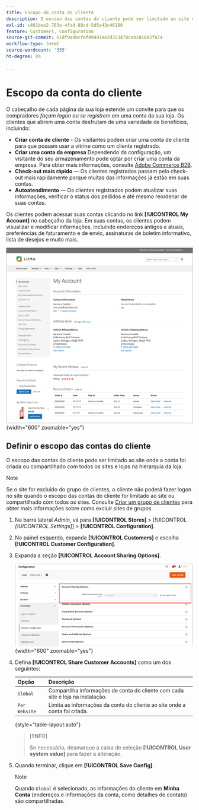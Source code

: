 ```yaml
---
title: Escopo da conta do cliente
description: O escopo das contas do cliente pode ser limitado ao site onde a conta foi criada ou compartilhado com todos os sites e lojas na hierarquia da loja.
exl-id: c401bee2-763e-4fad-88cd-5d5a43c46186
feature: Customers, Configuration
source-git-commit: 61df9a4bcfaf09491ae2d353478ceb281082fa74
workflow-type: tm+mt
source-wordcount: '355'
ht-degree: 0%

---
```


# Escopo da conta do cliente

O cabeçalho de cada página da sua loja estende um convite para que os compradores _façam logon ou se registrem_ em uma conta da sua loja. Os clientes que abrem uma conta desfrutam de uma variedade de benefícios, incluindo:

* **Criar conta de cliente** - Os visitantes podem criar uma conta de cliente para que possam usar a vitrine como um cliente registrado.
* **Criar uma conta da empresa** Dependendo da configuração, um visitante do seu armazenamento pode optar por criar uma conta da empresa. Para obter mais informações, consulte [Adobe Commerce B2B](../b2b/introduction.md).
* **Check-out mais rápido** — Os clientes registrados passam pelo check-out mais rapidamente porque muitas das informações já estão em suas contas.
* **Autoatendimento** — Os clientes registrados podem atualizar suas informações, verificar o status dos pedidos e até mesmo reordenar de suas contas.

Os clientes podem acessar suas contas clicando no link **[!UICONTROL My Account]** no cabeçalho da loja. Em suas contas, os clientes podem visualizar e modificar informações, incluindo endereços antigos e atuais, preferências de faturamento e de envio, assinaturas de boletim informativo, lista de desejos e muito mais.

![Minha conta](assets/account-dashboard-my-account.png){width="600" zoomable="yes"}

## Definir o escopo das contas do cliente

O escopo das contas do cliente pode ser limitado ao site onde a conta foi criada ou compartilhado com todos os sites e lojas na hierarquia da loja.

>[!NOTE]
>
>Se o site for excluído do grupo de clientes, o cliente não poderá fazer logon no site quando o escopo das contas do cliente for limitado ao site ou compartilhado com todos os sites. Consulte [Criar um grupo de clientes](customer-groups.md#create-a-customer-group) para obter mais informações sobre como excluir sites de grupos.

1. Na barra lateral _Admin_, vá para **[!UICONTROL Stores]** > [!UICONTROL _[!UICONTROL Settings]_] > **[!UICONTROL Configuration]**.

1. No painel esquerdo, expanda **[!UICONTROL Customers]** e escolha **[!UICONTROL Customer Configuration]**.

1. Expanda a seção **[!UICONTROL Account Sharing Options]**.

   ![Opções de Compartilhamento de Conta](assets/customer-configuration-account-sharing-options.png){width="600" zoomable="yes"}

1. Defina **[!UICONTROL Share Customer Accounts]** como um dos seguintes:

   | Opção | Descrição |
   | --- | --- |
   | `Global` | Compartilha informações de conta do cliente com cada site e loja na instalação. |
   | `Per Website` | Limita as informações da conta do cliente ao site onde a conta foi criada. |

   {style="table-layout:auto"}

   >[!INFO]
   >
   > Se necessário, desmarque a caixa de seleção **[!UICONTROL User system value]** para fazer a alteração.

1. Quando terminar, clique em **[!UICONTROL Save Config]**.

   >[!NOTE]
   >
   >Quando `Global` é selecionado, as informações do cliente em **Minha Conta** (endereços e informações da conta, como detalhes de contato) são compartilhadas.
